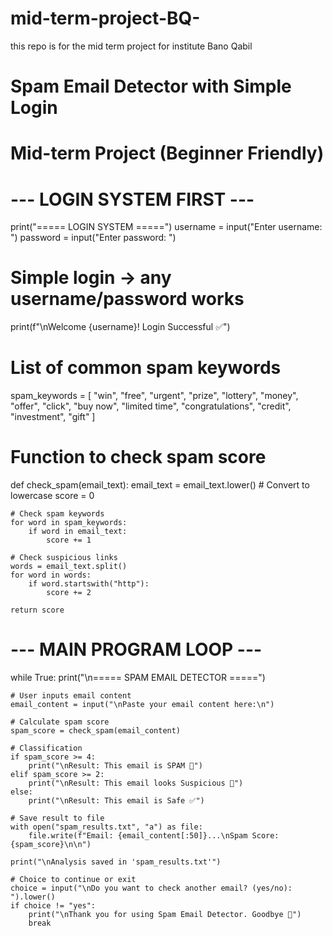 # mid-term-project-BQ-
this repo is for the mid term project for institute Bano Qabil



# Spam Email Detector with Simple Login
# Mid-term Project (Beginner Friendly)

# --- LOGIN SYSTEM FIRST ---
print("===== LOGIN SYSTEM =====")
username = input("Enter username: ")
password = input("Enter password: ")

# Simple login → any username/password works
print(f"\nWelcome {username}! Login Successful ✅")

# List of common spam keywords
spam_keywords = [
    "win", "free", "urgent", "prize", "lottery", "money", "offer", "click",
    "buy now", "limited time", "congratulations", "credit", "investment", "gift"
]

# Function to check spam score
def check_spam(email_text):
    email_text = email_text.lower()  # Convert to lowercase
    score = 0

    # Check spam keywords
    for word in spam_keywords:
        if word in email_text:
            score += 1

    # Check suspicious links
    words = email_text.split()
    for word in words:
        if word.startswith("http"):
            score += 2

    return score

# --- MAIN PROGRAM LOOP ---
while True:
    print("\n===== SPAM EMAIL DETECTOR =====")

    # User inputs email content
    email_content = input("\nPaste your email content here:\n")

    # Calculate spam score
    spam_score = check_spam(email_content)

    # Classification
    if spam_score >= 4:
        print("\nResult: This email is SPAM 🚫")
    elif spam_score >= 2:
        print("\nResult: This email looks Suspicious 🤔")
    else:
        print("\nResult: This email is Safe ✅")

    # Save result to file
    with open("spam_results.txt", "a") as file:
        file.write(f"Email: {email_content[:50]}...\nSpam Score: {spam_score}\n\n")

    print("\nAnalysis saved in 'spam_results.txt'")

    # Choice to continue or exit
    choice = input("\nDo you want to check another email? (yes/no): ").lower()
    if choice != "yes":
        print("\nThank you for using Spam Email Detector. Goodbye 👋")
        break
